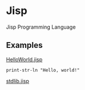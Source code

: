# Jisp
Jisp Programming Language

## Examples

[HelloWorld.jisp](Examples\HelloWorld.jisp)
```
print-str-ln "Hello, world!"
```


[stdlib.jisp](Jisp\stdlib.jisp)
